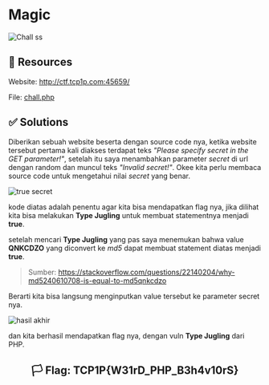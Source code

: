 # Magic

![Chall ss](https://i.ibb.co/XyqTtCW/image.png)

## 📂 Resources

Website: http://ctf.tcp1p.com:45659/

File: [chall.php](./chall.php)

## ✅ Solutions

Diberikan sebuah website beserta dengan source code nya, ketika website tersebut pertama kali diakses terdapat teks *"Please specify secret in the GET parameter!"*, setelah itu saya menambahkan parameter *secret* di url dengan random dan muncul teks *"Invalid secret!"*. Okee kita perlu membaca source code untuk mengetahui nilai *secret* yang benar.

![true secret](https://i.ibb.co/JjKxWdt/image.png)

kode diatas adalah penentu agar kita bisa mendapatkan flag nya, jika dilihat kita bisa melakukan **Type Jugling** untuk membuat statementnya menjadi **true**.

setelah mencari **Type Jugling** yang pas saya menemukan bahwa value **QNKCDZO** yang diconvert ke *md5* dapat membuat statement diatas menjadi **true**.

> Sumber: https://stackoverflow.com/questions/22140204/why-md5240610708-is-equal-to-md5qnkcdzo

Berarti kita bisa langsung menginputkan value tersebut ke parameter secret nya.

![hasil akhir](https://i.ibb.co/SJQmVLY/image.png)

dan kita berhasil mendapatkan flag nya, dengan vuln **Type Jugling** dari PHP.

<div align="center">

## 🏳️ Flag: TCP1P{W31rD_PHP_B3h4v10rS}

</div>